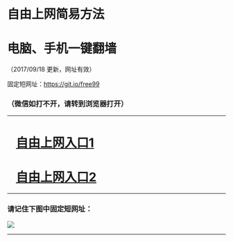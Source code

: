 ﻿# 自由上网简易方法

# 电脑、手机一键翻墙

（2017/09/18 更新，网址有效）

固定短网址：https://git.io/free99

### （微信如打不开，请转到浏览器打开）


***





# &nbsp;&nbsp; <a href="http://ft3044413059.fwq-tz1005.info/fwqtz01.html?t=091800110381 " target="_blank">自由上网入口1</a>
# &nbsp;&nbsp; <a href="http://ft2898016742.fwq-tz1006.info/fwqtz02.html?t=09180019652 " target="_blank">自由上网入口2</a>
***

### 请记住下图中固定短网址：

<img src="https://s3-us-west-2.amazonaws.com/fwq-1001/yjfq-20170905okok.png" /> 


***

